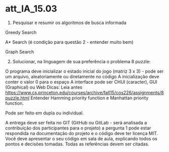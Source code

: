 # att_IA_15.03
1. Pesquisar  e resumir os algoritmos de busca informada


Greedy Search

A* Search (é condição para questão 2 - entender muito bem)

Graph Search



2. Solucionar, na linguagem de sua preferência o problema 8 puzzle:

O programa deve inicializar o estado inicial do jogo (matriz 3 x 3) - pode ser um arquivo, aleatoriamente ou diretamente no código
A inicialização deve conter o valor 0 para o espaço
A interface pode ser CHUI (caracter), GUI (Graphical) ou Web
Dicas:
Leia antes https://www.cs.princeton.edu/courses/archive/fall15/cos226/assignments/8puzzle.html
Entender  Hamming priority function e  Manhattan priority function.

Pode ser feito em dupla ou individual.

A entrega deve ser feita no GIT (GitHub ou GitLab - será analisada a contribuição dos participantes para o projeto) a pergunta 1 pode estar respondida na documentação do projeto e o código deve ter licença MIT.
Você deve apresentar o seu código em sala de aula, explicando todos os pontos e decisões tomadas. Todas as referências devem ser citadas.
